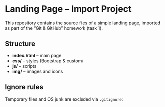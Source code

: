 # Landing Page – Import Project

This repository contains the source files of a simple landing page,
imported as part of the “Git & GitHub” homework (task 1).

## Structure
- **index.html** – main page  
- **css/** – styles (Bootstrap & custom)  
- **js/** – scripts  
- **img/** – images and icons  

## Ignore rules
Temporary files and OS junk are excluded via `.gitignore`: